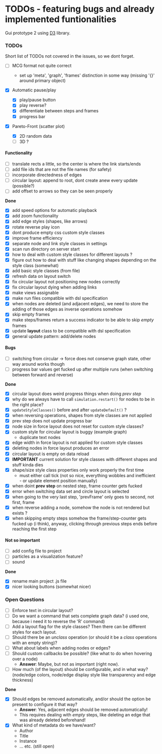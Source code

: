 # TODOs - featuring bugs and already implemented funtionalities

Gui prototype 2 using [D3](https://d3js.org) library.

### TODOs

Short list of TODOs not covered in the issues, so we dont forget.

- [ ] MCG format not quite correct
    - set up 'meta', 'graph', 'frames' distinction in some way (missing '{}' around primary object)


- [x] Automatic pause/play
    - [x] play/pause button
    - [x] play reverse?
    - [x] differentiate between steps and frames
    - [x] progress bar
- [x] Pareto-Front (scatter plot)
    - [x] 2D random data
    - [ ] 3D ?

#### Functionality

- [ ] translate rects a little, so the center is where the link starts/ends
- [ ] add file ids that are not the file names (for safety)
- [ ] incorporate directedness of edges
- [ ] circular layout: append to root, dont create anew every update (possible?)
- [ ] add offset to arrows so they can be seen properly

**Done**

- [x] add speed options for automatic playback
- [x] add zoom functionality
- [x] add edge styles (shapes, like arrows)
- [x] rotate reverse play icon
- [x] dont produce empty css custom style classes
- [x] improve frame efficiency
- [x] separate node and link style classes in settings
- [x] scan run directory on server start
- [x] how to deal with custom style classes for different layouts ?
- [x] figure out how to deal with stuff like changing shapes depending on the style class (somewhat)
- [x] add basic style classes (from file)
- [x] refresh data on layout switch
- [x] fix circular layout not positioning new nodes correctly
- [x] fix circular layout dying when adding links
- [x] make views assignable
- [x] make run files compatible with dsl specification
- [x] when nodes are deleted (and adjacent edges), we need to store the adding of those edges as inverse operations somehow
- [x] skip empty frames
- [x] make steps/frames return a success indicator to be able to skip *empty* frames
- [x] update **layout** class to be compatible with dsl specification
- [x] general update pattern: add/delete nodes

#### Bugs

- [ ] switching from circular -> force does not conserve graph state, other way around works though
- [ ] progress bar values get fucked up after multiple runs (when switching between forward and reverse)

**Done**

- [x] circular layout does weird progress things when doing *prev step*
- [x] why do we always have to call `simulation.restart()` for nodes to be in the right place?
- [x] `updateStyleClasses()` before and after `updateDefault()` ?
- [x] when reversing operations, shapes from style classes are not applied
- [x] prev step does not update progress bar
- [x] node size in force layout does not reset for custom style classes?
- [x] custom style for circular layout is buggy (example graph)
    - duplicate text nodes
- [x] edge width in force layout is not applied for custom style classes
- [x] deleting nodes in force layout produces an error
- [x] circular layout is empty on data reload
- [x] **IMPORTANT** current solution for style classes with different shapes and stuff kinda dies
- [x] shape/size style class properties only work properly the first time
    - must either call tick (not so nice, everything wobbles and inefficient - or update element position manually)
- [x] when doint **prev step** on nested step, frame counter gets fucked
- [x] error when switching data set and circle layout is selected
- [x] when going to the very last step, 'prevFrame' only goes to second, not first, frame
- [x] when reverse adding a node, somehow the node is not rendered but exists ?
- [x] when skipping empty steps somehow the frame/step-counter gets fucked up (i think), anyway, clicking through previous steps ends before reaching the first step

#### Not so important

- [ ] add config file to project
- [ ] particles as a visualization feature?
- [ ] sound

**Done**

- [x] rename main project .js file
- [x] nicer looking buttons (somewhat nicer)

### Open Questions

- [ ] Enforce text in circular layout?
- [ ] Do we want a command that sets complete graph data? (i used one, because i need it to reverse the 'R' command)
- [ ] Add a layout flag for the style classes? Then there can be different styles for each layout.
- [ ] Should there be an *unclass* operation (or should it be a *class* operations with an empty string)?
- [ ] What about labels when adding nodes or edges?
- [ ] Should custom callbacks be possible? (like what to do when hovering over a node)
    - **Answer**: Maybe, but not as important (right now).
- [ ] How much (of the layout) should be configurable, and in what way? (node/edge colors, node/edge display style like transparency and edge thickness)

**Done**

- [x] Should edges be removed automatically, and/or should the option be present to configure it that way?
    - **Answer**: Yes, adjacent edges should be removed automatically!
    - This requires dealing with *empty* steps, like deleting an edge that was already deleted beforehand!
- [x] What kind of metadata do we have/want?
    - Author
    - Title
    - Instance
    - ... etc. (still open)
